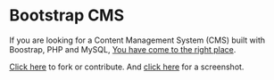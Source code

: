 Bootstrap CMS
=============

If you are looking for a Content Management System (CMS) built with Boostrap, PHP and MySQL, [You have come to the right place][1].

[Click here][2] to fork or contribute. And [click here][3] for a screenshot. 


  [1]: https://github.com/e107inc/e107
  [2]: https://github.com/e107inc/e107
  [3]: https://raw.github.com/e107inc/bootstrap-cms/master/frontend_preview.png


